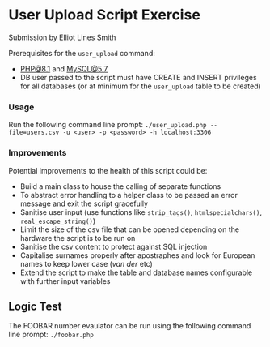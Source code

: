 # User Upload Script Exercise
Submission by Elliot Lines Smith

Prerequisites for the `user_upload` command:
 - PHP@8.1 and MySQL@5.7
 - DB user passed to the script must have CREATE and INSERT privileges for all databases (or at minimum for the `user_upload` table to be created)

### Usage
Run the following command line prompt:
```./user_upload.php --file=users.csv -u <user> -p <password> -h localhost:3306```

### Improvements
Potential improvements to the health of this script could be:
 - Build a main class to house the calling of separate functions
 - To abstract error handling to a helper class to be passed an error message and exit the script gracefully
 - Sanitise user input (use functions like `strip_tags()`, `htmlspecialchars()`, `real_escape_string()`)
 - Limit the size of the csv file that can be opened depending on the hardware the script is to be run on
 - Sanitise the csv content to protect against SQL injection
 - Capitalise surnames properly after apostraphes and look for European names to keep lower case (_van der_ etc)
 - Extend the script to make the table and database names configurable with further input variables

## Logic Test
The FOOBAR number evaulator can be run using the following command line prompt:
```./foobar.php```
